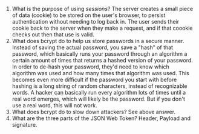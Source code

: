 <!-- Answers to the Short Answer Essay Questions go here -->

1. What is the purpose of using _sessions_?
  The server creates a small piece of data (cookie) to be stored on the user's browser, to persist authentication without needing to log back in. The user sends their cookie back to the server when they make a request, and if that coookie checks out then that use is valid. 
2. What does bcrypt do to help us store passwords in a secure manner.
  Instead of saving the actual password, you save a "hash" of that password, which basically runs your password through an algorithm a certain amount of times that returns a hashed version of your password. In order to de-hash your password, they'd need to know which algorithm was used and how many times that algorithm was used. This becomes even more difficult if the password you start with before hashing is a long string of random characters, instead of recognizable words. A hacker can basically run every algorithm lots of times until a real word emerges, which will likely be the password. But if you don't use a real word, this will not work.
3. What does bcrypt do to slow down attackers?
  See above answer.
4. What are the three parts of the JSON Web Token?
  Header, Payload and signature.